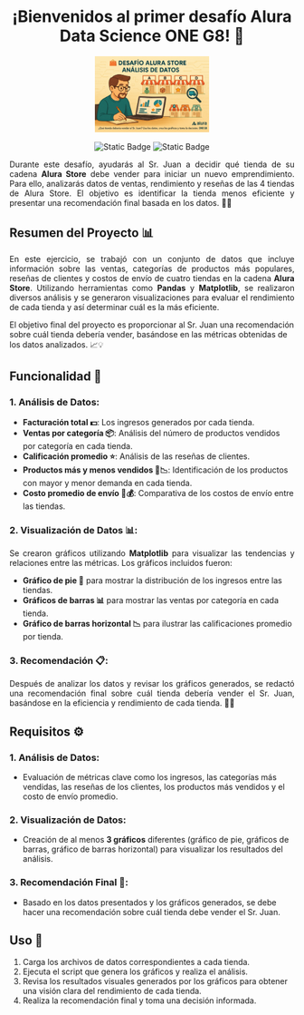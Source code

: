 <h1 align="center">¡Bienvenidos al primer desafío Alura Data Science ONE G8! 🎉</h1> 

<p align="center">
<img src="assets/image README.png" width="40%" alt="Imagen de portada">
</p>

<p align="center">
<img alt="Static Badge" src="https://img.shields.io/badge/status-finished-green">
<img alt="Static Badge" src="https://img.shields.io/badge/release%20date-april%202025-yellow">
</p>

<p align="justify">Durante este desafío, ayudarás al Sr. Juan a decidir qué tienda de su cadena <strong>Alura Store</strong> debe vender para iniciar un nuevo emprendimiento. Para ello, analizarás datos de ventas, rendimiento y reseñas de las 4 tiendas de Alura Store. El objetivo es identificar la tienda menos eficiente y presentar una recomendación final basada en los datos. 🏪💼</p>

<h2>Resumen del Proyecto 📊</h2>
<p align="justify">En este ejercicio, se trabajó con un conjunto de datos que incluye información sobre las ventas, categorías de productos más populares, reseñas de clientes y costos de envío de cuatro tiendas en la cadena <strong>Alura Store</strong>. Utilizando herramientas como <strong>Pandas</strong> y <strong>Matplotlib</strong>, se realizaron diversos análisis y se generaron visualizaciones para evaluar el rendimiento de cada tienda y así determinar cuál es la más eficiente.</p>
<p>El objetivo final del proyecto es proporcionar al Sr. Juan una recomendación sobre cuál tienda debería vender, basándose en las métricas obtenidas de los datos analizados. 📈💡</p>

<h2>Funcionalidad 🔧</h2>
<h3>1. Análisis de Datos:</h3>
<ul>
  <li><strong>Facturación total 💵</strong>: Los ingresos generados por cada tienda.</li>
  <li><strong>Ventas por categoría 📦</strong>: Análisis del número de productos vendidos por categoría en cada tienda.</li>
  <li><strong>Calificación promedio ⭐</strong>: Análisis de las reseñas de clientes.</li>
  <li><strong>Productos más y menos vendidos 🏅📉</strong>: Identificación de los productos con mayor y menor demanda en cada tienda.</li>
  <li><strong>Costo promedio de envío 🚚💰</strong>: Comparativa de los costos de envío entre las tiendas.</li>
</ul>

<h3>2. Visualización de Datos 📊:</h3>
<p align="justify">Se crearon gráficos utilizando <strong>Matplotlib</strong> para visualizar las tendencias y relaciones entre las métricas. Los gráficos incluidos fueron:</p>
<ul>
  <li><strong>Gráfico de pie 🥧</strong> para mostrar la distribución de los ingresos entre las tiendas.</li>
  <li><strong>Gráficos de barras 📊</strong> para mostrar las ventas por categoría en cada tienda.</li>
  <li><strong>Gráfico de barras horizontal 📉</strong> para ilustrar las calificaciones promedio por tienda.</li>
</ul>

<h3>3. Recomendación 📋:</h3>
<p align="justify">Después de analizar los datos y revisar los gráficos generados, se redactó una recomendación final sobre cuál tienda debería vender el Sr. Juan, basándose en la eficiencia y rendimiento de cada tienda. 💭✅</p>

<h2>Requisitos ⚙️</h2>
<h3>1. Análisis de Datos:</h3>
<ul>
  <li>Evaluación de métricas clave como los ingresos, las categorías más vendidas, las reseñas de los clientes, los productos más vendidos y el costo de envío promedio.</li>
</ul>

<h3>2. Visualización de Datos:</h3>
<ul>
  <li>Creación de al menos <strong>3 gráficos</strong> diferentes (gráfico de pie, gráficos de barras, gráfico de barras horizontal) para visualizar los resultados del análisis.</li>
</ul>

<h3>3. Recomendación Final 💬:</h3>
<ul>
  <li>Basado en los datos presentados y los gráficos generados, se debe hacer una recomendación sobre cuál tienda debe vender el Sr. Juan.</li>
</ul>
 
<h2>Uso 🚀</h2>
<ol>
  <li>Carga los archivos de datos correspondientes a cada tienda.</li>
  <li>Ejecuta el script que genera los gráficos y realiza el análisis.</li>
  <li>Revisa los resultados visuales generados por los gráficos para obtener una visión clara del rendimiento de cada tienda.</li>
  <li>Realiza la recomendación final y toma una decisión informada.</li> 
</ol>

